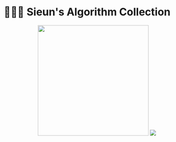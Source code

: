 <h1>👩🏻‍💻 Sieun's Algorithm Collection</h1>
<div align="center">
  <img src="https://user-images.githubusercontent.com/97720335/208084039-1008d15f-a8e2-4ba2-ab53-84d862b0f861.png" height="300">
  <img src="https://user-images.githubusercontent.com/97720335/230721819-976023bc-97fb-402e-b6f8-af824c791b37.png">
</div>
